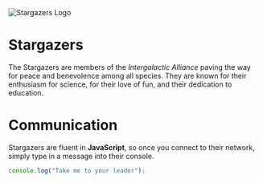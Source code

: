 <img src="https://github.com/pankaj-codes/publishing-github/assets/31302243/a0357264-4bde-4ed8-8b26-44a36a092742" alt="Stargazers Logo">

# Stargazers

The Stargazers are members of the _Intergalactic Alliance_ paving the way for peace and benevolence among all species. They are known for their enthusiasm for science, for their love of fun, and their dedication to education.

# Communication

Stargazers are fluent in **JavaScript**, so once you connect to their network, simply type in a message into their console.

```js
console.log("Take me to your leader");
```
